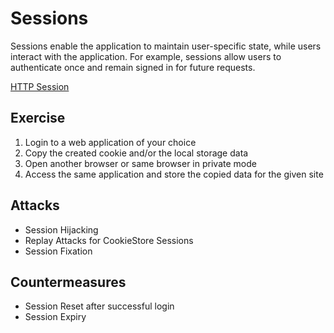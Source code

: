 # Sessions

Sessions enable the application to maintain user-specific state, while users interact with the application. For example, sessions allow users to authenticate once and remain signed in for future requests.

[HTTP Session](https://en.wikipedia.org/wiki/Hypertext_Transfer_Protocol#HTTP_session)

## Exercise

1. Login to a web application of your choice
1. Copy the created cookie and/or the local storage data
1. Open another browser or same browser in private mode
1. Access the same application and store the copied data for the given site

## Attacks

- Session Hijacking
- Replay Attacks for CookieStore Sessions
- Session Fixation

## Countermeasures

- Session Reset after successful login
- Session Expiry
